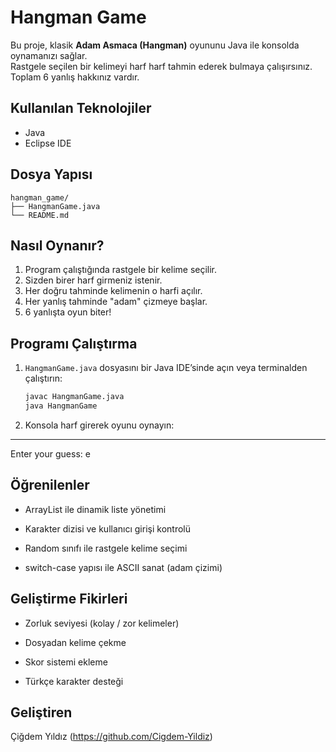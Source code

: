 # Hangman Game

Bu proje, klasik **Adam Asmaca (Hangman)** oyununu Java ile konsolda oynamanızı sağlar.  
Rastgele seçilen bir kelimeyi harf harf tahmin ederek bulmaya çalışırsınız.  
Toplam 6 yanlış hakkınız vardır.

## Kullanılan Teknolojiler

- Java
- Eclipse IDE

## Dosya Yapısı

```
hangman_game/
├── HangmanGame.java
└── README.md
```

## Nasıl Oynanır?

1. Program çalıştığında rastgele bir kelime seçilir.
2. Sizden birer harf girmeniz istenir.
3. Her doğru tahminde kelimenin o harfi açılır.
4. Her yanlış tahminde "adam" çizmeye başlar.
5. 6 yanlışta oyun biter!

## Programı Çalıştırma

1. `HangmanGame.java` dosyasını bir Java IDE’sinde açın veya terminalden çalıştırın:
   ```bash
   javac HangmanGame.java
   java HangmanGame

2. Konsola harf girerek oyunu oynayın:

_ _ _ _ _ _
Enter your guess: e

## Öğrenilenler
- ArrayList ile dinamik liste yönetimi

- Karakter dizisi ve kullanıcı girişi kontrolü

- Random sınıfı ile rastgele kelime seçimi

- switch-case yapısı ile ASCII sanat (adam çizimi)

## Geliştirme Fikirleri
- Zorluk seviyesi (kolay / zor kelimeler)

- Dosyadan kelime çekme

- Skor sistemi ekleme

- Türkçe karakter desteği

## Geliştiren
Çiğdem Yıldız (https://github.com/Cigdem-Yildiz)
